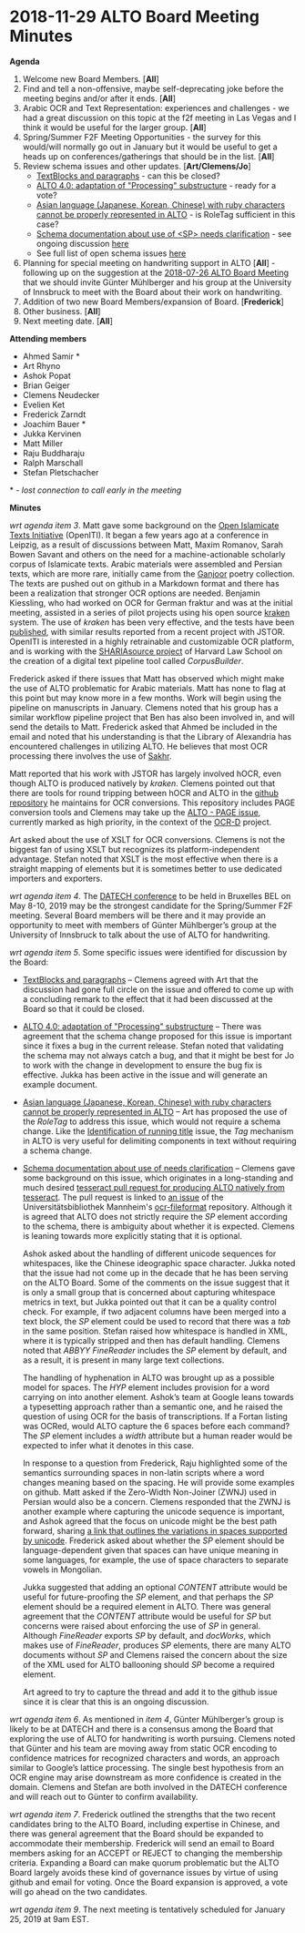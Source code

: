 # 2018-11-29 ALTO Board Meeting Minutes
**Agenda**
1. Welcome new Board Members. [**All**]
2. Find and tell a non-offensive, maybe self-deprecating joke before the meeting begins and/or after it ends. [**All**]
3. Arabic OCR and Text Representation: experiences and challenges - we had a great discussion on this topic at the f2f meeting 
in Las Vegas and I think it would be useful for the larger group. [**All**]
4. Spring/Summer F2F Meeting Opportunities - the survey for this would/will normally go out in January but it would be useful to get 
a heads up on conferences/gatherings that should be in the list. [**All**]
5. Review schema issues and other updates. [**Art/Clemens/Jo**]
   * [TextBlocks and paragraphs](https://github.com/altoxml/schema/issues/53)  - can this be closed?
   * [ALTO 4.0: adaptation of "Processing" substructure](https://github.com/altoxml/schema/issues/52) - ready for a vote?
   * [Asian language (Japanese, Korean, Chinese) with ruby characters cannot be properly represented in ALTO](https://github.com/altoxml/schema/issues/51) - is RoleTag sufficient in this case?
   * [Schema documentation about use of &lt;SP&gt; needs clarification](https://github.com/altoxml/schema/issues/54) - see ongoing discussion [here](https://github.com/UB-Mannheim/ocr-fileformat/issues/78)
   * See full list of open schema issues [here](https://github.com/altoxml/schema/issues)
6. Planning for special meeting on handwriting support in ALTO [**All**] - following up on the suggestion at 
the [2018-07-26 ALTO Board Meeting](https://github.com/altoxml/board/blob/gh-pages/minutes/2018-07-26%20ALTO%20Board%20Meeting%20Minutes.md) that we should invite Günter Mühlberger and his group at the University of Innsbruck to meet with the Board about their work on handwriting.
7. Addition of two new Board Members/expansion of Board. [**Frederick**]
8. Other business. [**All**]
9. Next meeting date. [**All**]

**Attending members**
* Ahmed Samir &ast;
* Art Rhyno
* Ashok Popat 
* Brian Geiger
* Clemens Neudecker
* Evelien Ket
* Frederick Zarndt
* Joachim Bauer &ast;
* Jukka Kervinen
* Matt Miller
* Raju Buddharaju
* Ralph Marschall
* Stefan Pletschacher 

&ast; - _lost connection to call early in the meeting_

**Minutes**

_wrt agenda item 3_. Matt gave some background on the [Open Islamicate Texts Initiative]( https://openiti.github.io/) (OpenITI). It 
began a few years ago at a conference in Leipzig, as a result of discussions between Matt, Maxim Romanov, Sarah Bowen Savant and others 
on the need for a machine-actionable scholarly corpus of Islamicate texts. Arabic materials were assembled and Persian texts, which are 
more rare, initially came from the [Ganjoor]( http://ganjoor.net/) poetry collection. The texts are pushed out on github in a Markdown 
format and there has been a realization that stronger OCR options are needed. Benjamin Kiessling, who had worked on OCR for German 
fraktur and was at the initial meeting, assisted in a series of pilot projects using his open source 
[kraken]( https://github.com/mittagessen/kraken) system. The use of _kraken_ has been very effective, and the tests have been 
[published]( https://islamichistorycommons.org/mem/wp-content/uploads/sites/55/2017/11/UW-25-Savant-et-al.pdf), with similar results 
reported from a recent project with JSTOR. OpenITI is interested in a highly retrainable and customizable OCR platform, and is working 
with the [SHARIAsource project]( https://ilsp.law.harvard.edu/shariasource/) of Harvard Law School on the creation of a digital text 
pipeline tool called _CorpusBuilder_.

Frederick asked if there issues that Matt has observed which might make the use of ALTO problematic for Arabic materials. Matt has none 
to flag at this point but may know more in a few months. Work will begin using the pipeline on manuscripts in January. Clemens noted that 
his group has a similar workflow pipeline project that Ben has also been involved in, and will send the details to Matt. Frederick asked 
that Ahmed be included in the email and noted that his understanding is that the Library of Alexandria has encountered challenges in 
utilizing ALTO. He believes that most OCR processing there involves the use of 
[Sakhr]( http://www.sakhr.com/index.php/en/solutions/ocr). 

Matt reported that his work with JSTOR has largely involved hOCR, even though 
ALTO is produced natively by _kraken_. Clemens pointed out that there are tools for round tripping between hOCR and ALTO in 
the [github repository]( https://github.com/cneud/ocr-conversion-scripts) he maintains for OCR conversions. This repository includes 
PAGE conversion tools and Clemens may take up the [ALTO - PAGE issue](https://github.com/altoxml/schema/issues/48), currently marked 
as high priority, in the context of the [OCR-D]( http://www.ocr-d.de/) project. 

Art asked about the use of XSLT for OCR conversions. Clemens is not the biggest fan of using XSLT but recognizes its 
platform-independent advantage. Stefan noted that XSLT is the most effective when there is a straight mapping of elements but it is 
sometimes better to use dedicated importers and exporters.

_wrt agenda item 4_. The [DATECH conference](http://openpreservation.org/event/datech-2019) to be held in Bruxelles BEL on 
May 8-10, 2019 may be the strongest candidate for the 
Spring/Summer F2F meeting. Several Board members will be there and it may provide an opportunity to meet with members of 
Günter Mühlberger’s group at the University of Innsbruck to talk about the use of ALTO for handwriting.

_wrt agenda item 5_. Some specific issues were identified for discussion by the Board:

* [TextBlocks and paragraphs]( https://github.com/altoxml/schema/issues/53) – Clemens agreed with Art that the discussion had gone full 
circle on the issue and offered to come up with a concluding remark to the effect that it had been discussed at the Board so that it 
could be closed.

* [ALTO 4.0: adaptation of "Processing" substructure]( https://github.com/altoxml/schema/issues/52) – There was agreement that the 
schema change proposed for this issue is important since it fixes a bug in the current release. Stefan noted that validating the 
schema may not always catch a bug, and that it might be best for Jo to work with the change in development to ensure the bug fix is 
effective. Jukka has been active in the issue and will generate an example document.

* [Asian language (Japanese, Korean, Chinese) with ruby characters cannot be properly represented in ALTO]( https://github.com/altoxml/schema/issues/51) – 
Art has proposed the use of the _RoleTag_ to address this issue, which would not require a schema change. Like the 
[Identification of running title](https://github.com/altoxml/schema/issues/50) issue, the _Tag_ mechanism in ALTO is very useful for 
delimiting components in text without requiring a schema change.

* [Schema documentation about use of <SP> needs clarification]( https://github.com/altoxml/schema/issues/54) – Clemens gave some 
background on this issue, which originates in a long-standing and much desired 
[tesseract pull request for producing ALTO natively from tesseract]( https://github.com/tesseract-ocr/tesseract/pull/2100). The pull 
request is linked to [an issue]( https://github.com/UB-Mannheim/ocr-fileformat/issues/78) of the 
Universitätsbibliothek Mannheim's [ocr-fileformat]( https://github.com/UB-Mannheim/ocr-fileformat) repository. Although it is agreed 
that ALTO does not strictly require the _SP_ element according to the schema, there is ambiguity about whether it is expected. Clemens 
is leaning towards more explicitly stating that it is optional.

   Ashok asked about the handling of different unicode sequences for whitespaces, like the Chinese ideographic space character. Jukka noted 
that the issue had not come up in the decade that he has been serving on the ALTO Board. Some of the comments on the issue suggest 
that it is only a small group that is concerned about capturing whitespace metrics in text, but Jukka pointed out that it can be a 
quality control check. For example, if two adjacent columns have been merged into a text block, the _SP_ element could be used to 
record that there was a _tab_ in the same position. Stefan raised how whitespace is handled in XML, where it is typically stripped 
and then has default handling. Clemens noted that _ABBYY FineReader_ includes the _SP_ element by default, and as a result, it is 
present in many large text collections.

   The handling of hyphenation in ALTO was brought up as a possible model for spaces. The _HYP_ element includes provision for a word 
carrying on into another element. Ashok’s team at Google leans towards a typesetting approach rather than a semantic one, and he 
raised the question of using OCR for the basis of transcriptions. If a Fortan listing was OCRed, would ALTO capture the 6 spaces 
before each command? The _SP_ element includes a _width_ attribute but a human reader would be expected to infer what it denotes 
in this case.

   In response to a question from Frederick, Raju highlighted some of the semantics surrounding spaces in non-latin scripts where a 
word changes meaning based on the spacing. He will provide some examples on github. Matt asked if the Zero-Width Non-Joiner (ZWNJ) used 
in Persian would also be a concern. Clemens responded that the ZWNJ is another example where capturing the unicode sequence is 
important, and Ashok agreed that the focus on unicode might be the best path forward, 
sharing [a link that outlines the variations in spaces supported by unicode]( http://jkorpela.fi/chars/spaces.html). Frederick asked 
about whether the _SP_ element should be language-dependent given that spaces can have unique meaning in some languages, for example, 
the use of space characters to separate vowels in Mongolian. 

   Jukka suggested that adding an optional _CONTENT_ attribute would be useful for future-proofing the _SP_ element, and that perhaps 
the _SP_ element should be a required element in ALTO. There was general agreement that the _CONTENT_ attribute would be useful for 
_SP_ but concerns were raised about enforcing the use of _SP_ in general. Although _FineReader_ exports _SP_ by default, and _docWorks_, 
which makes use of _FineReader_, produces _SP_ elements, there are many ALTO documents without _SP_ and Clemens raised the concern 
about the size of the XML used for ALTO ballooning should _SP_ become a required element.

   Art agreed to try to capture the thread and add it to the github issue since it is clear that this is an ongoing discussion.

_wrt agenda item 6_. As mentioned in _item 4_, Günter Mühlberger’s group is likely to be at DATECH and there is a consensus among the 
Board that exploring the use of ALTO for handwriting is worth pursuing. Clemens noted that Günter and his team are moving away from 
static OCR encoding to confidence matrices for recognized characters and words, an approach similar to Google’s lattice processing. The 
single best hypothesis from an OCR engine may arise downstream as more confidence is created in the domain. Clemens and Stefan are 
both involved in the DATECH conference and will reach out to Günter to confirm availability.

_wrt agenda item 7_. Frederick outlined the strengths that the two recent candidates bring to the ALTO Board, including expertise in 
Chinese, and there was general agreement that the Board should be expanded to accommodate their membership. Frederick will send an 
email to Board members asking for an ACCEPT or REJECT to changing the membership criteria. Expanding a Board can make quorum 
problematic but the ALTO Board largely avoids these kind of governance issues by virtue of using github and email for voting. Once the Board expansion is approved, a vote will go ahead on the two candidates.

_wrt agenda item 9_. The next meeting is tentatively scheduled for January 25, 2019 at 9am EST. 
